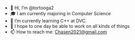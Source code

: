 - 👋 Hi, I’m @tortooga2
- 🎓 I am currently majoring in Computer Science
- 🌱 I’m currently learning C++ at DVC. 
- 💞️ I hope to one day be able to work on all kinds of things
- 📫 How to reach me: Chasen2021@gmail.com

<!---
tortooga2/tortooga2 is a ✨ special ✨ repository because its `README.md` (this file) appears on your GitHub profile.
You can click the Preview link to take a look at your changes.
--->
